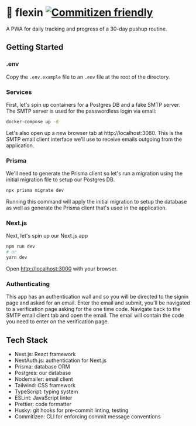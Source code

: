 # 💪 flexin [![Commitizen friendly](https://img.shields.io/badge/commitizen-friendly-brightgreen.svg)](http://commitizen.github.io/cz-cli/)

A PWA for daily tracking and progress of a 30-day pushup routine.

## Getting Started

### **.env**

Copy the `.env.example` file to an `.env` file at the root of the directory.

### **Services**

First, let's spin up containers for a Postgres DB and a fake SMTP server. The SMTP server is used for the passwordless login via email:

```bash
docker-compose up -d
```

Let's also open up a new browser tab at http://localhost:3080. This is the SMTP email client interface we'll use to receive emails outgoing from the application.

### **Prisma**

We'll need to generate the Prisma client so let's run a migration using the initial migration file to setup our Postgres DB.

```bash
npx prisma migrate dev
```

Running this command will apply the initial migration to setup the database as well as generate the Prisma client that's used in the application.

### **Next.js**

Next, let's spin up our Next.js app

```bash
npm run dev
# or
yarn dev
```

Open [http://localhost:3000](http://localhost:3000) with your browser.

### **Authenticating**

This app has an authentication wall and so you will be directed to the signin page and asked for an email. Enter the email and submit, you'll be navigated to a verification page asking for the one time code. Navigate back to the SMTP email client tab and open the email. The email will contain the code you need to enter on the verification page.

## Tech Stack

- Next.js: React framework
- NextAuth.js: authentication for Next.js
- Prisma: database ORM
- Postgres: our database
- Nodemailer: email client
- Tailwind: CSS framework
- TypeScript: typing system
- ESLint: JavaScript linter
- Prettier: code formatter
- Husky: git hooks for pre-commit linting, testing
- Commitizen: CLI for enforcing commit message conventions
